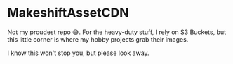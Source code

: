 # MakeshiftAssetCDN

Not my proudest repo 😅. For the heavy-duty stuff, I rely on S3 Buckets, but this little corner is where my hobby projects grab their images. 

I know this won't stop you, but please look away.
